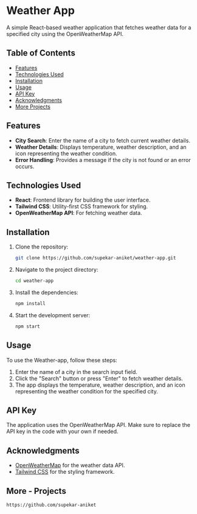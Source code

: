 # Weather App

A simple React-based weather application that fetches weather data for a specified city using the OpenWeatherMap API.


## Table of Contents

- [Features](#features)
- [Technologies Used](#Technologies-Used)
- [Installation](#installation)
- [Usage](#usage)
- [API Key](#API-Key)
- [Acknowledgments](#Acknowledgments)
- [More Projects](#More-Projects)
  

## Features

- **City Search**: Enter the name of a city to fetch current weather details.
- **Weather Details**: Displays temperature, weather description, and an icon representing the weather condition.
- **Error Handling**: Provides a message if the city is not found or an error occurs.

  
## Technologies Used

- **React**: Frontend library for building the user interface.
- **Tailwind CSS**: Utility-first CSS framework for styling.
- **OpenWeatherMap API**: For fetching weather data.


## Installation

1. Clone the repository:

   ```bash
   git clone https://github.com/supekar-aniket/weather-app.git

2. Navigate to the project directory:
   
   ```sh
   cd weather-app

3. Install the dependencies:

   ```sh
   npm install

4. Start the development server:

   ```sh
   npm start
   

## Usage

To use the Weather-app, follow these steps:

1) Enter the name of a city in the search input field.
2) Click the "Search" button or press "Enter" to fetch weather details.
3) The app displays the temperature, weather description, and an icon representing the weather condition for the specified city.


## API Key

The application uses the OpenWeatherMap API. Make sure to replace the API key in the code with your own if needed.


## Acknowledgments

- [OpenWeatherMap](https://openweathermap.org/) for the weather data API.
- [Tailwind CSS](https://tailwindcss.com/) for the styling framework.


## More - Projects

```sh
https://github.com/supekar-aniket

